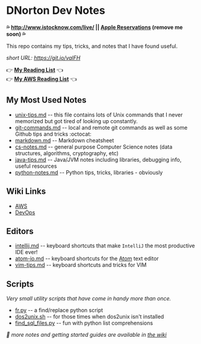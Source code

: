 DNorton Dev Notes
=================

__:sweat_drops:  http://www.istocknow.com/live/ || [Apple Reservations](https://reserve.cdn-apple.com/US/en_US/reserve/iPhone/availability?channel=1&iPP=U) (remove me soon) :sweat_drops:__

This repo contains my tips, tricks, and notes that I have found useful.

_short URL: <https://git.io/valFH>_

:point_right: __[My Reading List](https://github.com/dnorton/dev-notes/wiki/Reading-List)__ :point_left:  
:point_right: __[My AWS Reading List](https://github.com/dnorton/dev-notes/wiki/AWS-Reading-List)__ :point_left:

## My Most Used Notes
+ [unix-tips.md](unix-tips.md) -- this file contains lots of Unix commands that I never memorized but got tired of looking up constantly.
+ [git-commands.md](git-commands.md) -- local and remote git commands as well as some Github tips and tricks :octocat:
+ [markdown.md](markdown.md) -- Markdown cheatsheet
+ [cs-notes.md](cs-notes.md) -- general purpose Computer Science notes (data structures, algorithms, cryptography, etc)
+ [java-tips.md](java-tips.md) -- Java/JVM notes including libraries, debugging info, useful resources
+ [python-notes.md](python-notes.md) -- Python tips, tricks, libraries - obviously

## Wiki Links

+ [AWS](https://github.com/dnorton/dev-notes/wiki/AWS)
+ [DevOps](https://github.com/dnorton/dev-notes/wiki/DevOps)

## Editors
+ [intellij.md](editors/intellij.md) -- keyboard shortcuts that make `IntelliJ` the most productive IDE ever!
+ [atom-io.md](editors/atom-io.md) -- keyboard shortcuts for the [Atom](http://atom.io) text editor
+ [vim-tips.md](editors/vim-tips.md) -- keyboard shortcuts and tricks for VIM

## Scripts
_Very small utility scripts that have come in handy more than once._
+ [fr.py](scripts/fr.py) -- a find/replace python script
+ [dos2unix.sh](https://gist.github.com/dnorton/bdac1f49ce1e6da8f41f) -- for those times when dos2unix isn't installed
+ [find_sql_files.py](https://gist.github.com/dnorton/fb0fa9f80b6c9d71639a) -- fun with python list comprehensions


_:notebook_with_decorative_cover: more notes and getting started guides are available in [the wiki](https://github.com/dnorton/dev-notes/wiki)_
